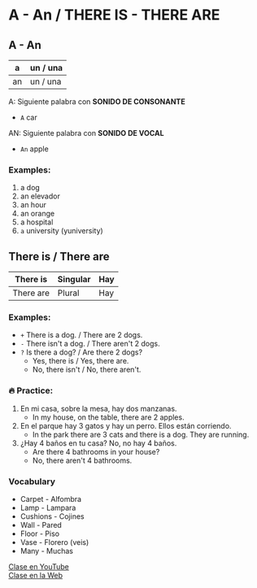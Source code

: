 # A - An / THERE IS - THERE ARE

## A - An

|a  |un / una |
|---|---------|
|an |un / una |

A: Siguiente palabra con **SONIDO DE CONSONANTE**   
- `A` car

AN: Siguiente palabra con **SONIDO DE VOCAL**  
- `An` apple

### Examples:

1. a dog
2. an elevador
3. an hour
4. an orange
5. a hospital
6. `a` university (yuniversity)

## There is / There are

|There is  |Singular |Hay |
|--------- |---------|----|
|There are |Plural   |Hay |

### Examples:

- `+` There is a dog. / There are  2 dogs.
- `-` There isn't a dog. / There aren't 2 dogs.
- `?` Is there a dog? / Are there 2 dogs?
	- Yes, there is   / Yes, there are.
	- No, there isn't / No, there aren't.


### 🔥 Practice:

1. En mi casa, sobre la mesa, hay dos manzanas.
	- In my house, on the table, there are 2 apples.
2. En el parque hay 3 gatos y hay un perro. Ellos están corriendo.
	- In the park there are 3 cats and there is a dog. They are running.
3. ¿Hay 4 baños en tu casa? No, no hay 4 baños.
	- Are there 4 bathrooms in your house?
	- No, there aren't 4 bathrooms.

### Vocabulary
- Carpet - Alfombra  
- Lamp - Lampara  
- Cushions - Cojines  
- Wall - Pared  
- Floor - Piso  
- Vase - Florero (veis)  
- Many - Muchas   

[Clase en YouTube](https://www.youtube.com/watch?v=vXmKsSnROjQ&list=PLgrNDDl9MxYmUmf19zPiljdg8FKIRmP78&index=8)    
[Clase en la Web](https://www.pacho8a.com/ingl%C3%A9s/curso-ingl%C3%A9s-desde-cero/lecci%C3%B3n-8/)